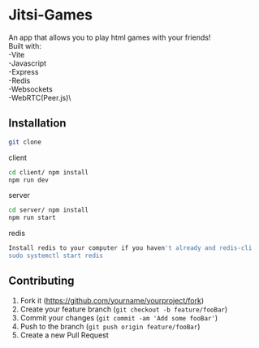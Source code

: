 # Jitsi-Games
An app that allows you to play html games with your friends! \
Built with:\
-Vite\
-Javascript\
-Express\
-Redis\
-Websockets\
-WebRTC(Peer.js)\

## Installation
```sh
git clone
```
client 
```sh
cd client/ npm install
npm run dev
```
server
```sh
cd server/ npm install
npm run start
```
redis
```sh
Install redis to your computer if you haven't already and redis-cli
sudo systemctl start redis
```

## Contributing
1. Fork it (<https://github.com/yourname/yourproject/fork>)
2. Create your feature branch (`git checkout -b feature/fooBar`)
3. Commit your changes (`git commit -am 'Add some fooBar'`)
4. Push to the branch (`git push origin feature/fooBar`)
5. Create a new Pull Request
